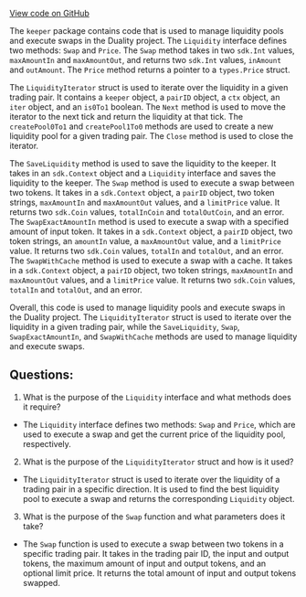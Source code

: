[View code on GitHub](https://github.com/duality-labs/duality/dex/keeper/liquidity.go)

The `keeper` package contains code that is used to manage liquidity pools and execute swaps in the Duality project. The `Liquidity` interface defines two methods: `Swap` and `Price`. The `Swap` method takes in two `sdk.Int` values, `maxAmountIn` and `maxAmountOut`, and returns two `sdk.Int` values, `inAmount` and `outAmount`. The `Price` method returns a pointer to a `types.Price` struct. 

The `LiquidityIterator` struct is used to iterate over the liquidity in a given trading pair. It contains a `keeper` object, a `pairID` object, a `ctx` object, an `iter` object, and an `is0To1` boolean. The `Next` method is used to move the iterator to the next tick and return the liquidity at that tick. The `createPool0To1` and `createPool1To0` methods are used to create a new liquidity pool for a given trading pair. The `Close` method is used to close the iterator.

The `SaveLiquidity` method is used to save the liquidity to the keeper. It takes in an `sdk.Context` object and a `Liquidity` interface and saves the liquidity to the keeper. The `Swap` method is used to execute a swap between two tokens. It takes in a `sdk.Context` object, a `pairID` object, two token strings, `maxAmountIn` and `maxAmountOut` values, and a `limitPrice` value. It returns two `sdk.Coin` values, `totalInCoin` and `totalOutCoin`, and an error. The `SwapExactAmountIn` method is used to execute a swap with a specified amount of input token. It takes in a `sdk.Context` object, a `pairID` object, two token strings, an `amountIn` value, a `maxAmountOut` value, and a `limitPrice` value. It returns two `sdk.Coin` values, `totalIn` and `totalOut`, and an error. The `SwapWithCache` method is used to execute a swap with a cache. It takes in a `sdk.Context` object, a `pairID` object, two token strings, `maxAmountIn` and `maxAmountOut` values, and a `limitPrice` value. It returns two `sdk.Coin` values, `totalIn` and `totalOut`, and an error.

Overall, this code is used to manage liquidity pools and execute swaps in the Duality project. The `LiquidityIterator` struct is used to iterate over the liquidity in a given trading pair, while the `SaveLiquidity`, `Swap`, `SwapExactAmountIn`, and `SwapWithCache` methods are used to manage liquidity and execute swaps.
## Questions: 
 1. What is the purpose of the `Liquidity` interface and what methods does it require?
- The `Liquidity` interface defines two methods: `Swap` and `Price`, which are used to execute a swap and get the current price of the liquidity pool, respectively.
2. What is the purpose of the `LiquidityIterator` struct and how is it used?
- The `LiquidityIterator` struct is used to iterate over the liquidity of a trading pair in a specific direction. It is used to find the best liquidity pool to execute a swap and returns the corresponding `Liquidity` object.
3. What is the purpose of the `Swap` function and what parameters does it take?
- The `Swap` function is used to execute a swap between two tokens in a specific trading pair. It takes in the trading pair ID, the input and output tokens, the maximum amount of input and output tokens, and an optional limit price. It returns the total amount of input and output tokens swapped.